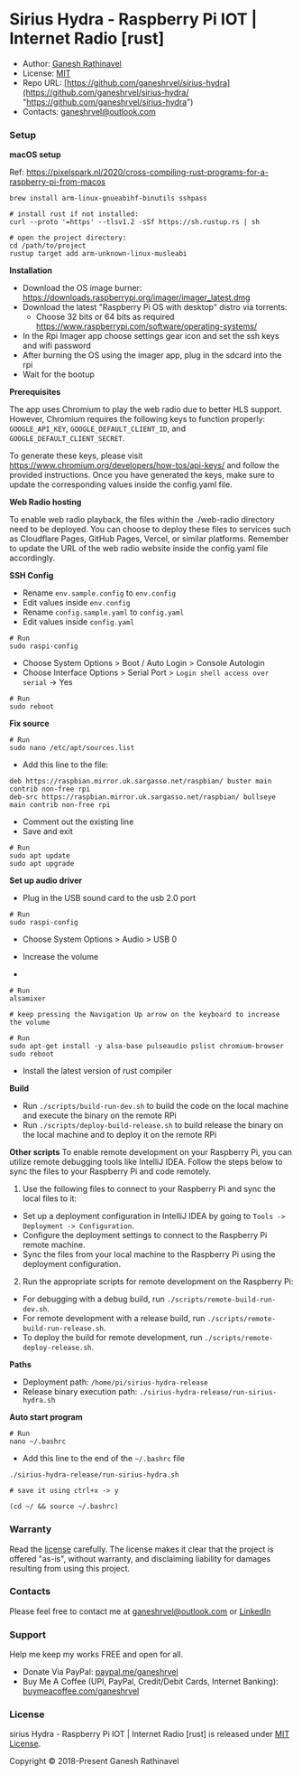 # Sirius Hydra - Raspberry Pi IOT | Internet Radio [rust]

- Author: [Ganesh Rathinavel](https://www.linkedin.com/in/ganeshrvel "Ganesh Rathinavel")
- License: [MIT](https://github.com/ganeshrvel/sirius-hydra/blob/master/LICENSE "MIT")
- Repo URL: [https://github.com/ganeshrvel/sirius-hydra](https://github.com/ganeshrvel/sirius-hydra/ "https://github.com/ganeshrvel/sirius-hydra")
- Contacts: ganeshrvel@outlook.com

### Setup

**macOS setup**

Ref: https://pixelspark.nl/2020/cross-compiling-rust-programs-for-a-raspberry-pi-from-macos

```shell
brew install arm-linux-gnueabihf-binutils sshpass

# install rust if not installed:
curl --proto '=https' --tlsv1.2 -sSf https://sh.rustup.rs | sh

# open the project directory:
cd /path/to/project
rustup target add arm-unknown-linux-musleabi
```

**Installation**
- Download the OS image burner: https://downloads.raspberrypi.org/imager/imager_latest.dmg
- Download the latest "Raspberry Pi OS with desktop" distro via torrents:
    - Choose 32 bits or 64 bits as required https://www.raspberrypi.com/software/operating-systems/
- In the Rpi Imager app choose settings gear icon and set the ssh keys and wifi password
- After burning the OS using the imager app, plug in the sdcard into the rpi
- Wait for the bootup


**Prerequisites**

The app uses Chromium to play the web radio due to better HLS support. However, Chromium requires the following keys to function properly: `GOOGLE_API_KEY`, `GOOGLE_DEFAULT_CLIENT_ID`, and `GOOGLE_DEFAULT_CLIENT_SECRET`.

To generate these keys, please visit https://www.chromium.org/developers/how-tos/api-keys/ and follow the provided instructions. Once you have generated the keys, make sure to update the corresponding values inside the config.yaml file.


**Web Radio hosting**

To enable web radio playback, the files within the ./web-radio directory need to be deployed. You can choose to deploy these files to services such as Cloudflare Pages, GitHub Pages, Vercel, or similar platforms. Remember to update the URL of the web radio website inside the config.yaml file accordingly.

**SSH Config**

- Rename `env.sample.config` to `env.config`
- Edit values inside `env.config`
- Rename `config.sample.yaml` to `config.yaml`
- Edit values inside `config.yaml`

```shell
# Run
sudo raspi-config
```
- Choose System Options > Boot / Auto Login > Console Autologin
- Choose Interface Options > Serial Port > `Login shell access over serial` -> Yes

```shell
# Run
sudo reboot
```

**Fix source**

```shell
# Run
sudo nano /etc/apt/sources.list
```

- Add this line to the file:

```
deb https://raspbian.mirror.uk.sargasso.net/raspbian/ buster main contrib non-free rpi
deb-src https://raspbian.mirror.uk.sargasso.net/raspbian/ bullseye  main contrib non-free rpi
```

- Comment out the existing line
- Save and exit

```shell
# Run
sudo apt update
sudo apt upgrade
```

**Set up audio driver**

- Plug in the USB sound card to the usb 2.0 port

```shell
# Run
sudo raspi-config
```
- Choose System Options > Audio > USB 0

- Increase the volume
- 
```shell
# Run
alsamixer

# keep pressing the Navigation Up arrow on the keyboard to increase the volume
```

```shell
# Run
sudo apt-get install -y alsa-base pulseaudio pslist chromium-browser
sudo reboot
```

- Install the latest version of rust compiler

**Build**
- Run `./scripts/build-run-dev.sh` to build the code on the local machine and execute the binary on the remote RPi
- Run `./scripts/deploy-build-release.sh` to build release the binary on the local machine and to deploy it on the remote RPi

**Other scripts**
To enable remote development on your Raspberry Pi, you can utilize remote debugging tools like IntelliJ IDEA. Follow the steps below to sync the files to your Raspberry Pi and code remotely.

1. Use the following files to connect to your Raspberry Pi and sync the local files to it:
  - Set up a deployment configuration in IntelliJ IDEA by going to `Tools -> Deployment -> Configuration`.
  - Configure the deployment settings to connect to the Raspberry Pi remote machine.
  - Sync the files from your local machine to the Raspberry Pi using the deployment configuration.

2. Run the appropriate scripts for remote development on the Raspberry Pi:
  - For debugging with a debug build, run `./scripts/remote-build-run-dev.sh`.
  - For remote development with a release build, run `./scripts/remote-build-run-release.sh`.
  - To deploy the build for remote development, run `./scripts/remote-deploy-release.sh`.

**Paths**
- Deployment path: `/home/pi/sirius-hydra-release`
- Release binary execution path: `./sirius-hydra-release/run-sirius-hydra.sh`

**Auto start program**

```shell
# Run
nano ~/.bashrc
```

- Add this line to the end of the `~/.bashrc` file

```shell
./sirius-hydra-release/run-sirius-hydra.sh

# save it using ctrl+x -> y
```

```shell
(cd ~/ && source ~/.bashrc)
```

### Warranty
Read the [license](https://github.com/ganeshrvel/sirius-hydra/blob/master/LICENSE "MIT License") carefully. The license makes it clear that the project is offered "as-is", without warranty, and disclaiming liability for damages resulting from using this project.

### Contacts
Please feel free to contact me at ganeshrvel@outlook.com or [LinkedIn](https://www.linkedin.com/in/ganeshrvel)

### Support
Help me keep my works FREE and open for all.
- Donate Via PayPal: [paypal.me/ganeshrvel](https://paypal.me/ganeshrvel "https://paypal.me/ganeshrvel")
- Buy Me A Coffee (UPI, PayPal, Credit/Debit Cards, Internet Banking): [buymeacoffee.com/ganeshrvel](https://buymeacoffee.com/ganeshrvel "https://buymeacoffee.com/ganeshrvel")

### License
sirius Hydra - Raspberry Pi IOT | Internet Radio [rust] is released under [MIT License](https://github.com/ganeshrvel/sirius-hydra/blob/master/LICENSE "MIT License").

Copyright © 2018-Present Ganesh Rathinavel

